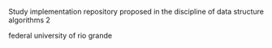 Study implementation repository proposed in the discipline of data structure algorithms 2


federal university of rio grande

